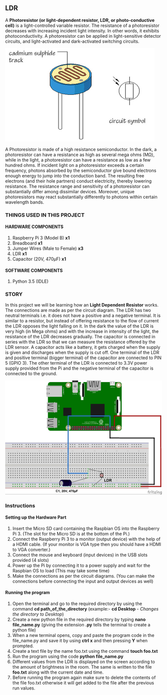 ## LDR 
A **Photoresistor (or light-dependent resistor, LDR, or photo-conductive cell)** is a light-controlled variable resistor. The resistance of a photoresistor decreases with increasing incident light intensity. In other words, it exhibits photoconductivity. A photoresistor can be applied in light-sensitive detector circuits, and light-activated and dark-activated switching circuits.

![](https://github.com/11RO05/handson-iot-raspberrypi/blob/master/images/LDR.png)

A Photoresistor is made of a high resistance semiconductor. In the dark, a photoresistor can have a resistance as high as several mega ohms (MΩ), while in the light, a photoresistor can have a resistance as low as a few hundred ohms. If incident light on a photoresistor exceeds a certain frequency, photons absorbed by the semiconductor give bound electrons enough energy to jump into the conduction band. The resulting free electrons (and their hole partners) conduct electricity, thereby lowering resistance. The resistance range and sensitivity of a photoresistor can substantially differ among dissimilar devices. Moreover, unique photoresistors may react substantially differently to photons within certain wavelength bands.

### THINGS USED IN THIS PROJECT
#### HARDWARE COMPONENTS
1.	Raspberry Pi 3 (Model B)		**x1**
2.	Breadboard				**x1**
3.	Jumper Wires (Male to Female)	**x3**
4.	LDR					**x1**
5.  Capacitor (20V, 470µF) **x1**
#### SOFTWARE COMPONENTS
1.	Python 3.5 (IDLE)

### STORY
In this project we will be learning how an **Light Dependent Resistor** works. The connections are made as per the circuit diagram. The LDR has two neutral terminals i.e. it does not have a positive and a negative terminal. It is similar to a resistor, but instead of offering resistance to the flow of current the LDR opposes the light falling on it. In the dark the value of the LDR is very high (in Mega ohms) and with the increase in intensity of the light, the resistance of the LDR decreases gradually. The capacitor is connected in series with the LDR so that we can measure the resistance offered by the LDR sensor. A capacitor acts like a battery, it gets charged when the supply is given and discharges when the supply is cut off. One terminal of the LDR and positive terminal (bigger terminal) of the capacitor are connected to PIN 5 (GPIO 3). The other terminal of the LDR is connected to 3.3V power supply provided from the Pi and the negative terminal of the capacitor is connected to the ground.

![](https://github.com/11RO05/handson-iot-raspberrypi/blob/master/circuit-diagram/LDR.png)


### Instructions
#### Setting up the Hardware Part
1.	Insert the Micro SD card containing the Raspbian OS into the Raspberry Pi 3. (The slot for the Micro SD is at the bottom of the Pi.)
1.	Connect the Raspberry Pi 3 to a monitor (output device) with the help of a HDMI cable. (If your monitor is VGA type then you should have a HDMI to VGA converter.) 
2.	Connect the mouse and keyboard (input devices) in the USB slots provided (4 slots)
3.	Power up the Pi by connecting it to a power supply and wait for the Raspbian OS to load (This may take some time)
4.	Make the connections as per the circuit diagrams. (You can make the connections before connecting the input and output devices as well)
#### Running the program
1.	Open the terminal and go to the required directory by using the command **cd path_of_the_directory** (example:- **cd Desktop** - *Changes the directory to Desktop*)
2.	Create a new python file in the required directory by typing **nano file_name.py** (giving the extension **.py** tells the terminal to create a python file) 
3.	When a new terminal opens, copy and paste the program code in the file_name.py and save it by using **ctrl x** and then pressing **Y** when prompted.
4.	Create a text file by the name foo.txt using the command **touch foo.txt**
5.	Run the program using the code **python file_name.py**
6.	Different values from the LDR is displayed on the screen according to the amount of brightness in the room. The same is written to the file **foo.txt** along with the current date and time.
7.	Before running the program again make sure to delete the contents of the file foo.txt otherwise it will get added to the file after the previous run values.

